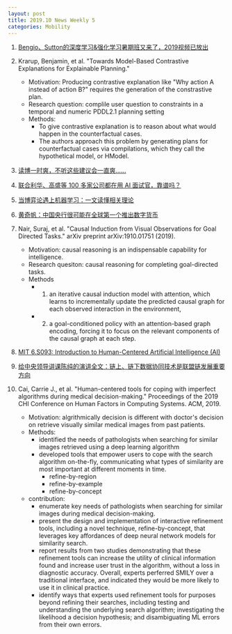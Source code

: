 ```yaml
---
layout: post
title: 2019.10 News Weekly 5
categories: Mobility
---
```


1. [Bengio、Sutton的深度学习&强化学习暑期班又来了，2019视频已放出](https://www.jiqizhixin.com/articles/2019-10-27-3)

2. Krarup, Benjamin, et al. "Towards Model-Based Contrastive Explanations for Explainable Planning."
    
    - Motivation: Producing contrastive explanation like "Why action A instead of action B?" requires the generation of the constrastive plan.
    - Research question: complile user question to constraints in a temporal and numeric PDDL2.1 planning setting
    - Methods:
        - To give contrastive explanation is to reason about what would happen in the counterfactual cases.
        - The authors approach this problem by generating plans for counterfactual cases via compilations, which they call the hypothetical model, or HModel.

3. [读博一时爽，不听这些建议会一直爽……](https://www.jiqizhixin.com/articles/2019-10-28-10)

4. [联合利华、高盛等 100 多家公司都在用 AI 面试官，靠谱吗？](https://www.jiqizhixin.com/)

5. [当博弈论遇上机器学习：一文读懂相关理论](https://www.jiqizhixin.com/articles/2019-10-28-9)

6. [黄奇帆：中国央行很可能在全球第一个推出数字货币](https://ishare.ifeng.com/c/s/v002IfL91DiW8h5JhPhinUuMb248Vs-_xLXcaV9FzhbxlLTA__)

7. Nair, Suraj, et al. "Causal Induction from Visual Observations for Goal Directed Tasks." arXiv preprint arXiv:1910.01751 (2019).

    - Motivation: causal reasoning is an indispensable capability for intelligence.
    - Research quesiton: causal reasoning for completing goal-directed tasks.
    - Methods
        - 1) an iterative causal induction model with attention, which learns to incrementally update the predicted causal graph for each observed interaction in the environment,
        - 2) a goal-conditioned policy with an attention-based graph encoding, forcing it to focus on the relevant components of the causal graph at each step.
        
8. [MIT 6.S093: Introduction to Human-Centered Artificial Intelligence (AI)](https://www.youtube.com/watch?v=bmjamLZ3v8A)

9. [给中央领导讲课陈纯的演讲全文：链上、链下数据协同技术是联盟链发展重要方向](https://mp.weixin.qq.com/s/U5rg1T2uBOEpJCDMklqTww)

10. Cai, Carrie J., et al. "Human-centered tools for coping with imperfect algorithms during medical decision-making." Proceedings of the 2019 CHI Conference on Human Factors in Computing Systems. ACM, 2019.

    - Motivation: algrithmically decision is different with doctor's decision on retrieve visually similar medical images from past patients.
    - Methods: 
        - identified the needs of pathologists when searching for similar images retrieved using a deep learning algorithm
        - developed tools that empower users to cope with the search algorithm on-the-fly, communicating what types of similarity are most important at different moments in time.
            - refine-by-region
            - refine-by-example
            - refine-by-concept
    - contribution:
        - enumerate key needs of pathologists when searching for similar images during medical decision-making.
        - present the design and implementation of interactive refinement tools, including a novel technique, refine-by-concept, that leverages key affordances of deep neural network models for similarity search.
        - report results from two studies demonstrating that these refinement tools can increase the utility of clinical information found and increase user trust in the algorithm, without a loss in diagnostic accuracy. Overall, experts perferred SMILY over a traditional interface, and indicated they would be more likely to use it in clinical practice.
        - identify ways that experts used refinement tools for purposes beyond refining their searches, including testing and understanding the underlying search algorithm; investigating the likelihood a decision hypothesis; and disambiguating ML errors from their own errors.
